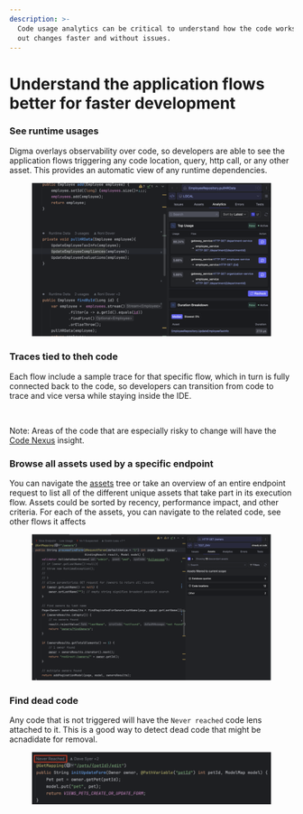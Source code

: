 ```yaml
---
description: >-
  Code usage analytics can be critical to understand how the code works and roll
  out changes faster and without issues.
---
```


# Understand the application flows better for faster development

### See runtime usages

Digma overlays observability over code, so developers are able to see the application flows triggering any code location, query, http call, or any other asset. This provides an automatic view of any runtime dependencies.

<figure><img src="../.gitbook/assets/image (27).png" alt=""><figcaption></figcaption></figure>

### Traces tied to theh code

Each flow include a sample trace for that specific flow, which in turn is fully connected back to the code, so developers can transition from code to trace and vice versa while staying inside the IDE.&#x20;

<figure><img src="../.gitbook/assets/flow2 (1).gif" alt=""><figcaption></figcaption></figure>

Note: Areas of the code that are especially risky to change will have the [Code Nexus](../digma-features/analytics/code-nexus.md) insight.

### Browse all assets used by a specific endpoint

You can navigate the [assets](../digma-core-concepts/assets.md) tree or take an overview of an entire endpoint request to list all of the different unique assets that take part in its execution flow. Assets could be sorted by recency, performance impact, and other criteria. For each of the assets, you can navigate to the related code, see other flows it affects&#x20;

<figure><img src="../.gitbook/assets/image (28).png" alt=""><figcaption></figcaption></figure>

### Find dead code

Any code that is not triggered will have the `Never reached` code lens attached to it. This is a good way to detect dead code that might be acnadidate for removal.

<figure><img src="../.gitbook/assets/image (29).png" alt=""><figcaption></figcaption></figure>

